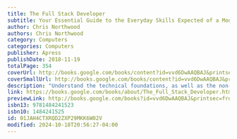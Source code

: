```yaml
---
title: The Full Stack Developer
subtitle: Your Essential Guide to the Everyday Skills Expected of a Modern Full Stack Web Developer
author: Chris Northwood
authors: Chris Northwood
category: Computers
categories: Computers
publisher: Apress
publishDate: 2018-11-19
totalPage: 354
coverUrl: http://books.google.com/books/content?id=vvd6DwAAQBAJ&printsec=frontcover&img=1&zoom=1&edge=curl&source=gbs_api
coverSmallUrl: http://books.google.com/books/content?id=vvd6DwAAQBAJ&printsec=frontcover&img=1&zoom=5&edge=curl&source=gbs_api
description: "Understand the technical foundations, as well as the non-programming skills needed to be a successful full stack web developer. This book reveals the reasons why a truly successful full stack developer does more than write code. You will learn the principles of the topics needed to help a developer new to agile or full stack working—UX, project management, QA, product management, and more— all from the point of view of a developer. Covering these skills alongside the fundamentals and foundations of modern web development, rather than specifics of current technologies and frameworks (which can age quickly), all programming examples are given in the context of the web as it is in 2018. Although you need to feel comfortable working on code at the system, database, API, middleware or user interface level, depending on the task in hand, you also need to be able to deal with the big picture and the little details. The Full Stack Developer recognizes skills beyond the technical, and gives foundational knowledge of the wide set of skills needed in a modern software development team. What You'll Learn Plan your work including Agile vs Waterfall, tools, scrum, kanban and continuous delivery Translate UX into code: grids, component libraries and style guides Design systems and system architectures (microservices to monoliths) Review patterns for APIs (SOAP, AJAX, REST), defining API domains, patterns for REST APIs and more API goodnessStudy the various front-end design patterns you need to know Store data, what to consider for security, deployment, in production and more Who This Book Is For New graduates or junior developers who are transitioning to working as part of a larger team structure in a multi-disciplinary teams and developers previously focused on only front-end or back-end dev transitioning into full stack."
link: https://books.google.com/books/about/The_Full_Stack_Developer.html?hl=&id=vvd6DwAAQBAJ
previewLink: http://books.google.com/books?id=vvd6DwAAQBAJ&printsec=frontcover&dq=Modern+Full-stack+developer&hl=&as_pt=BOOKS&cd=1&source=gbs_api
isbn13: 9781484241523
isbn10: 1484241525
id: 01JAH4CTXRQD2ZXP29MKK6W02V
modified: 2024-10-18T20:56:27-04:00
---
```

